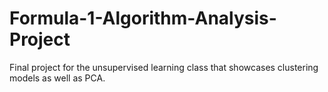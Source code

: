 # Formula-1-Algorithm-Analysis-Project
Final project for the unsupervised learning class that showcases clustering models as well as PCA.
